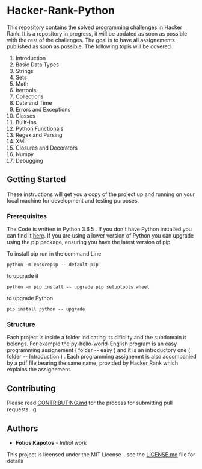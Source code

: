 # Hacker-Rank-Python
This repository contains the solved programming challenges in Hacker Rank. It is a repository in progress, it will be updated as soon as possible with the rest of the challenges. The goal is to have all assignements published as soon as possible. The following topis will be covered :
1. Introduction
2. Basic Data Types
3. Strings
4. Sets
5. Math
6. Itertools
7. Collections
8. Date and Time
9. Errors and Exceptions
10. Classes
11. Built-Ins
12. Python Functionals
13. Regex and Parsing
14. XML
15. Closures and Decorators
16. Numpy
17. Debugging

## Getting Started

These instructions will get you a copy of the project up and running on your local machine for development and testing purposes.

### Prerequisites
The Code is written in Python 3.6.5 . If you don't have Python installed you can find it [here](https://www.python.org/downloads/). If you are using a lower version of Python you can upgrade using the pip package, ensuring you have the latest version of pip. 

To install pip run in the command Line
```
python -m ensurepip -- default-pip
``` 
to upgrade it 
```
python -m pip install -- upgrade pip setuptools wheel
```
to upgrade Python
```
pip install python -- upgrade
```
### Structure
Each project is inside a folder indicating its dificilty and the subdomain it belongs. For example the py-hello-world-English program is an easy programming assignement ( folder -- easy ) and it is an introductory one ( folder -- Introduction ) . Each programming assignemnt is also accompanied by a pdf file,bearing the same name, provided by Hacker Rank which explains the assignement. 


## Contributing

Please read [CONTRIBUTING.md](https://github.com/fotisk07/AlgorithmicToolbox-UCalifornia/blob/master/CONTRIBUTING.md) for the process for submitting pull requests. .g

## Authors

* **Fotios Kapotos** - *Initial work* 

This project is licensed under the MIT License - see the [LICENSE.md](https://github.com/fotisk07/Hacker-Rank-Python/blob/master/LICENSE) file for details

